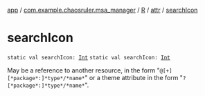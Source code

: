 [app](../../../index.md) / [com.example.chaosruler.msa_manager](../../index.md) / [R](../index.md) / [attr](index.md) / [searchIcon](.)

# searchIcon

`static val searchIcon: `[`Int`](https://kotlinlang.org/api/latest/jvm/stdlib/kotlin/-int/index.html)
`static val searchIcon: `[`Int`](https://kotlinlang.org/api/latest/jvm/stdlib/kotlin/-int/index.html)

May be a reference to another resource, in the form "`@[+][*package*:]*type*/*name*`" or a theme attribute in the form "`?[*package*:]*type*/*name*`".

